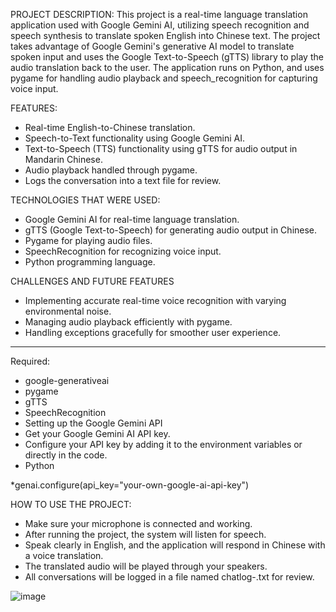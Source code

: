 PROJECT DESCRIPTION:
This project is a real-time language translation application used with Google Gemini AI, utilizing speech recognition and speech synthesis to translate spoken English into Chinese text. The project takes advantage of Google Gemini's generative AI model to translate spoken input and uses the Google Text-to-Speech (gTTS) library to play the audio translation back to the user. The application runs on Python, and uses pygame for handling audio playback and speech_recognition for capturing voice input.

FEATURES:
* Real-time English-to-Chinese translation.
* Speech-to-Text functionality using Google Gemini AI.
* Text-to-Speech (TTS) functionality using gTTS for audio output in Mandarin Chinese.
* Audio playback handled through pygame.
* Logs the conversation into a text file for review.

TECHNOLOGIES THAT WERE USED:
* Google Gemini AI for real-time language translation.
* gTTS (Google Text-to-Speech) for generating audio output in Chinese.
* Pygame for playing audio files.
* SpeechRecognition for recognizing voice input.
* Python programming language.

CHALLENGES AND FUTURE FEATURES
* Implementing accurate real-time voice recognition with varying environmental noise.
* Managing audio playback efficiently with pygame.
* Handling exceptions gracefully for smoother user experience.

*******

Required:
* google-generativeai
* pygame
* gTTS
* SpeechRecognition
* Setting up the Google Gemini API
* Get your Google Gemini AI API key.
* Configure your API key by adding it to the environment variables or directly in the code.
* Python

*genai.configure(api_key="your-own-google-ai-api-key")

HOW TO USE THE PROJECT:
* Make sure your microphone is connected and working.
* After running the project, the system will listen for speech.
* Speak clearly in English, and the application will respond in Chinese with a voice translation.
* The translated audio will be played through your speakers.
* All conversations will be logged in a file named chatlog-<date>.txt for review.


![image](https://github.com/italia713/GoogleGenerativeAILanguageTranslator/assets/68444573/e57fa261-c723-4503-a5a6-56137f3d7a92)
